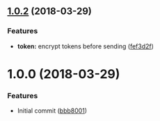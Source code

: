 <a name="1.0.2"></a>
## [1.0.2](https://github.com/adonisjs/adonis-persona/compare/v1.0.1...v1.0.2) (2018-03-29)


### Features

* **token:** encrypt tokens before sending ([fef3d2f](https://github.com/adonisjs/adonis-persona/commit/fef3d2f))



<a name="1.0.0"></a>
# 1.0.0 (2018-03-29)


### Features

* Initial commit ([bbb8001](https://github.com/adonisjs/adonis-persona/commit/bbb8001))




